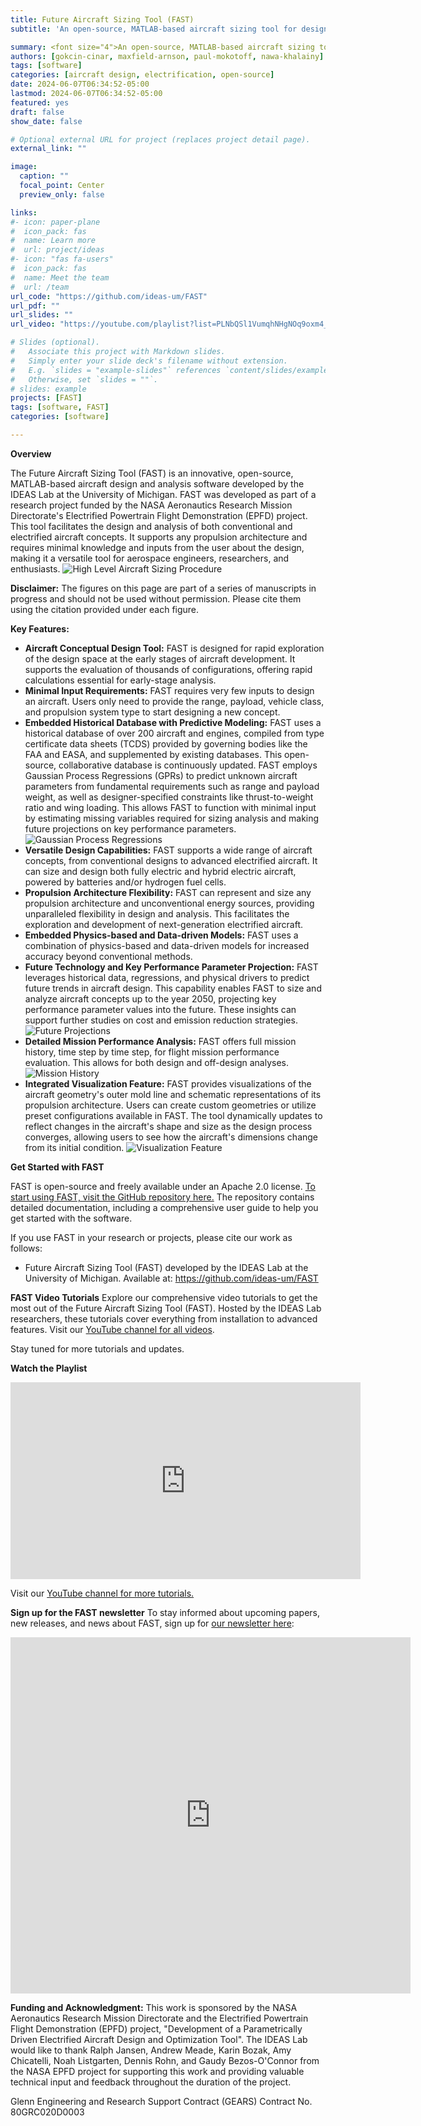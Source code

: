 ```yaml
---
title: Future Aircraft Sizing Tool (FAST)
subtitle: 'An open-source, MATLAB-based aircraft sizing tool for designing and analyzing conventional and electrified aircraft concepts with any propulsion architecture.'

summary: <font size="4">An open-source, MATLAB-based aircraft sizing tool for designing and analyzing conventional and electrified aircraft concepts with any propulsion architecture. It requires minimal knowledge and inputs from the user about the design, making it a versatile tool for aerospace engineers, researchers, and enthusiasts. This work was sponsored by the NASA Aeronautics Research Mission Directorate and the Electrified Powertrain Flight Demonstration (EPFD) project.</font>
authors: [gokcin-cinar, maxfield-arnson, paul-mokotoff, nawa-khalainy]
tags: [software]
categories: [aircraft design, electrification, open-source]
date: 2024-06-07T06:34:52-05:00
lastmod: 2024-06-07T06:34:52-05:00
featured: yes
draft: false
show_date: false

# Optional external URL for project (replaces project detail page).
external_link: ""

image:
  caption: ""
  focal_point: Center
  preview_only: false

links:
#- icon: paper-plane
#  icon_pack: fas
#  name: Learn more
#  url: project/ideas
#- icon: "fas fa-users"
#  icon_pack: fas
#  name: Meet the team
#  url: /team
url_code: "https://github.com/ideas-um/FAST"
url_pdf: ""
url_slides: ""
url_video: "https://youtube.com/playlist?list=PLNbQSl1VumqhNHgNOq9oxm4_Toi4_7v3-&si=Q5wyAndeUVA0ZX89"

# Slides (optional).
#   Associate this project with Markdown slides.
#   Simply enter your slide deck's filename without extension.
#   E.g. `slides = "example-slides"` references `content/slides/example-slides.md`.
#   Otherwise, set `slides = ""`.
# slides: example
projects: [FAST]
tags: [software, FAST]
categories: [software]

---
```

**Overview**

The Future Aircraft Sizing Tool (FAST) is an innovative, open-source, MATLAB-based aircraft design and analysis software developed by the IDEAS Lab at the University of Michigan. FAST was developed as part of a research project funded by the NASA Aeronautics Research Mission Directorate's Electrified Powertrain Flight Demonstration (EPFD) project. This tool facilitates the design and analysis of both conventional and electrified aircraft concepts. It supports any propulsion architecture and requires minimal knowledge and inputs from the user about the design, making it a versatile tool for aerospace engineers, researchers, and enthusiasts.
![High Level Aircraft Sizing Procedure](dsm.png "High Level Aircraft Sizing Procedure within FAST. *Source: Wang, Y.C., Arnson, M., Mokotoff, P.R., & Cinar, G. (2025). SUbsonic Single Aft eNgine (SUSAN) System Integration Analysis With the Future Aircraft Sizing Tool (FAST). AIAA SciTech Forum 2025. Paper submitted, awaiting decision.*")

**Disclaimer:** The figures on this page are part of a series of manuscripts in progress and should not be used without permission. Please cite them using the citation provided under each figure.

**Key Features:**

- **Aircraft Conceptual Design Tool:** FAST is designed for rapid exploration of the design space at the early stages of aircraft development. It supports the evaluation of thousands of configurations, offering rapid calculations essential for early-stage analysis.
- **Minimal Input Requirements:** FAST requires very few inputs to design an aircraft. Users only need to provide the range, payload, vehicle class, and propulsion system type to start designing a new concept.
- **Embedded Historical Database with Predictive Modeling:** FAST uses a historical database of over 200 aircraft and engines, compiled from type certificate data sheets (TCDS) provided by governing bodies like the FAA and EASA, and supplemented by existing databases. This open-source, collaborative database is continuously updated. FAST employs Gaussian Process Regressions (GPRs) to predict unknown aircraft parameters from fundamental requirements such as range and payload weight, as well as designer-specified constraints like thrust-to-weight ratio and wing loading. This allows FAST to function with minimal input by estimating missing variables required for sizing analysis and making future projections on key performance parameters.
![Gaussian Process Regressions](regression.png "Operating Empty Weight (OEW) Regression Response Surfaces created in FAST. *Source: Arnson, M., Aljaber, R., & Cinar, G. (2025). Predicting Aircraft Design Parameters using Gaussian Process Regressions on Historical Data. AIAA SciTech Forum 2025. Paper submitted, awaiting decision.*")
- **Versatile Design Capabilities:** FAST supports a wide range of aircraft concepts, from conventional designs to advanced electrified aircraft. It can size and design both fully electric and hybrid electric aircraft, powered by batteries and/or hydrogen fuel cells.
- **Propulsion Architecture Flexibility:** FAST can represent and size any propulsion architecture and unconventional energy sources, providing unparalleled flexibility in design and analysis. This facilitates the exploration and development of next-generation electrified aircraft.
- **Embedded Physics-based and Data-driven Models:** FAST uses a combination of physics-based and data-driven models for increased accuracy beyond conventional methods.
- **Future Technology and Key Performance Parameter Projection:** FAST leverages historical data, regressions, and physical drivers to predict future trends in aircraft design. This capability enables FAST to size and analyze aircraft concepts up to the year 2050, projecting key performance parameter values into the future. These insights can support further studies on cost and emission reduction strategies.
![Future Projections](projection.png "Cruise Specific Fuel Consumption (SFC) projection based on historical data and technology limits. *Source: Acar, H., Arnson, M., Tsai, M., & Cinar, G. (2024). Historical Trends and Future Projections of Key Performance Parameters in Aircraft Design. Manuscript under progress.*")
- **Detailed Mission Performance Analysis:** FAST offers full mission history, time step by time step, for flight mission performance evaluation. This allows for both design and off-design analyses.
![Mission History](mission_history.png "FAST output: A subset of figures summarizing the flight mission history. *Source: Mokotoff, P., Arnson, M., & Cinar, G. (2025). FAST: A Future Aircraft Sizing Tool for Electrified Aircraft Design. AIAA SciTech Forum 2025. Paper submitted, awaiting decision.*")
- **Integrated Visualization Feature:** FAST provides visualizations of the aircraft geometry's outer mold line and schematic representations of its propulsion architecture. Users can create custom geometries or utilize preset configurations available in FAST. The tool dynamically updates to reflect changes in the aircraft's shape and size as the design process converges, allowing users to see how the aircraft's dimensions change from its initial condition.
![Visualization Feature](visualization.png "FAST output: Scaling a notional LM-100J concept by changing the design requirements. Initial geometry in blue, sized geometry in red. *Source: Khailany, N., Mokotoff, P., & Cinar, G. (2025). Aircraft Geometry and Propulsion Architecture Visualization for the Future Aircraft Sizing Tool (FAST). Paper submitted, awaiting decision.*")

**Get Started with FAST**

FAST is open-source and freely available under an Apache 2.0 license. [To start using FAST, visit the GitHub repository here.](https://github.com/ideas-um/FAST) The repository contains detailed documentation, including a comprehensive user guide to help you get started with the software.

If you use FAST in your research or projects, please cite our work as follows:
- Future Aircraft Sizing Tool (FAST) developed by the IDEAS Lab at the University of Michigan. Available at: https://github.com/ideas-um/FAST

**FAST Video Tutorials**
Explore our comprehensive video tutorials to get the most out of the Future Aircraft Sizing Tool (FAST). Hosted by the IDEAS Lab researchers, these tutorials cover everything from installation to advanced features. Visit our [YouTube channel for all videos](https://www.youtube.com/channel/UC5ntmOSA1_YWu1ljQ5hXn0Q).

Stay tuned for more tutorials and updates. 

**Watch the Playlist**
<iframe width="560" height="315" src="https://www.youtube.com/embed/videoseries?si=sWTFXYJsC8HX4XtE&amp;list=PLNbQSl1VumqhNHgNOq9oxm4_Toi4_7v3-" title="YouTube video player" frameborder="0" allow="accelerometer; autoplay; clipboard-write; encrypted-media; gyroscope; picture-in-picture; web-share" referrerpolicy="strict-origin-when-cross-origin" allowfullscreen></iframe>

Visit our [YouTube channel for more tutorials.](https://www.youtube.com/channel/UC5ntmOSA1_YWu1ljQ5hXn0Q)

**Sign up for the FAST newsletter**
To stay informed about upcoming papers, new releases, and news about FAST, sign up for [our newsletter here](https://forms.gle/b8sPXKnRAfi5ZsARA):

<iframe src="https://docs.google.com/forms/d/e/1FAIpQLSdsza7_s-xI7XTJ1BRzsDGluTcpxeR9zLnO77JezpmoGpljGA/viewform?embedded=true" width="640" height="570" frameborder="0" marginheight="0" marginwidth="0">Loading…</iframe>

**Funding and Acknowledgment:**
This work is sponsored by the NASA Aeronautics Research Mission Directorate and the Electrified Powertrain Flight Demonstration (EPFD) project, "Development of a Parametrically Driven Electrified Aircraft Design and Optimization Tool". The IDEAS Lab would like to thank Ralph Jansen, Andrew Meade, Karin Bozak, Amy Chicatelli, Noah Listgarten, Dennis Rohn, and Gaudy Bezos-O'Connor from the NASA EPFD project for supporting this work and providing valuable technical input and feedback throughout the duration of the project.

Glenn Engineering and Research Support Contract (GEARS) Contract No. 80GRC020D0003
